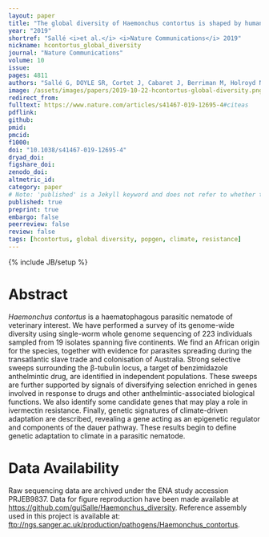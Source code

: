 ```yaml
---
layout: paper
title: "The global diversity of Haemonchus contortus is shaped by human intervention and climate"
year: "2019"
shortref: "Sallé <i>et al.</i> <i>Nature Communications</i> 2019"
nickname: hcontortus_global_diversity
journal: "Nature Communications"
volume: 10
issue:
pages: 4811
authors: "Sallé G, DOYLE SR, Cortet J, Cabaret J, Berriman M, Holroyd N, Cotton "
image: /assets/images/papers/2019-10-22-hcontortus-global-diversity.png
redirect_from: 
fulltext: https://www.nature.com/articles/s41467-019-12695-4#citeas
pdflink: 
github: 
pmid: 
pmcid: 
f1000: 
doi: "10.1038/s41467-019-12695-4"
dryad_doi:
figshare_doi: 
zenodo_doi: 
altmetric_id: 
category: paper
# Note: 'published' is a Jekyll keyword and does not refer to whether the paper is published, but rather to whether this Markdown should be part of the rendered site.
published: true
preprint: true
embargo: false	
peerreview: false
review: false
tags: [hcontortus, global diversity, popgen, climate, resistance]
---
```

{% include JB/setup %}

# Abstract 

*Haemonchus contortus* is a haematophagous parasitic nematode of veterinary interest. We have performed a survey of its genome-wide diversity using single-worm whole genome sequencing of 223 individuals sampled from 19 isolates spanning five continents. We find an African origin for the species, together with evidence for parasites spreading during the transatlantic slave trade and colonisation of Australia. Strong selective sweeps surrounding the β-tubulin locus, a target of benzimidazole anthelmintic drug, are identified in independent populations. These sweeps are further supported by signals of diversifying selection enriched in genes involved in response to drugs and other anthelmintic-associated biological functions. We also identify some candidate genes that may play a role in ivermectin resistance. Finally, genetic signatures of climate-driven adaptation are described, revealing a gene acting as an epigenetic regulator and components of the dauer pathway. These results begin to define genetic adaptation to climate in a parasitic nematode.

# Data Availability
Raw sequencing data are archived under the ENA study accession PRJEB9837. Data for figure reproduction have been made available at https://github.com/guiSalle/Haemonchus_diversity. Reference assembly used in this project is available at: ftp://ngs.sanger.ac.uk/production/pathogens/Haemonchus_contortus.
